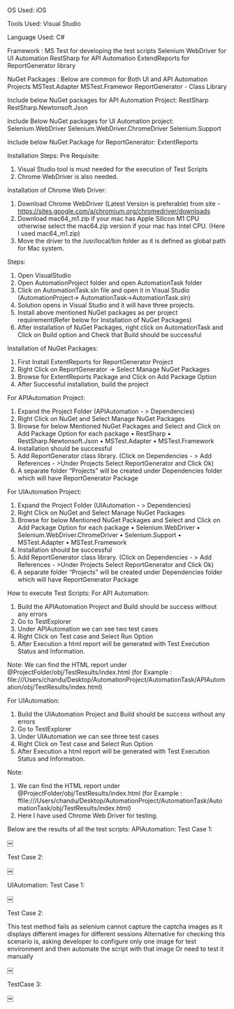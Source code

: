 
OS Used:
iOS

Tools Used:
Visual Studio

Language Used: C#

Framework : 
MS Test for developing the test scripts
Selenium WebDriver for UI Automation 
RestSharp for API Automation
ExtendReports for ReportGenerator library

NuGet Packages :
Below are common for Both UI and API Automation Projects
MSTest.Adapter
MSTest.Framewor
ReportGenerator - Class Library

Include below NuGet packages for API Automation Project:
RestSharp
RestSharp.Newtonsoft.Json

Include Below NuGet packages for UI Automation project:
Selenium.WebDriver
Selenium.WebDriver.ChromeDriver
Selenium.Support

Include below NuGet Package for ReportGenerator:
ExtentReports

Installation Steps:
Pre Requisite:
1. Visual Studio tool is must needed for the execution of Test Scripts
2. Chrome WebDriver is also needed.

Installation of Chrome Web Driver:
1. Download Chrome WebDriver (Latest Version is preferable) from site - https://sites.google.com/a/chromium.org/chromedriver/downloads
2. Download mac64_m1.zip if your mac has Apple Silicon M1 CPU otherwise select the mac64.zip version if your mac has Intel CPU. (Here I used mac64_m1.zip) 
3. Move the driver to the /usr/local/bin folder as it is defined as global path for Mac system.

Steps:
1. Open VisualStudio 
2. Open AutomationProject folder and open AutomationTask folder
3. Click on AutomationTask.sln file and open it in Visual Studio (AutomationProject-> AutomationTask->AutomationTask.sln)
4. Solution opens in Visual Studio and it will have three projects.
5. Install above mentioned NuGet packages as per project requirement(Refer below for Installation of NuGet Packages)
5. After installation of NuGet Packages, right click on AutomationTask and Click on Build option and Check that Build should be successful

Installation of NuGet Packages:
1. First Install ExtentReports for ReportGenerator Project
2. Right Click on ReportGenerator -> Select Manage NuGet Packages 
3. Browse for ExtentReports Package and Click on Add Package Option
4. After Successful installation, build the project

For APIAutomation Project: 
1. Expand the Project Folder (APIAutomation - > Dependencies)
2. Right Click on NuGet and Select Manage NuGet Packages
3. Browse for below Mentioned NuGet Packages and Select and Click on Add Package Option for each package
	•	RestSharp
	•	RestSharp.Newtonsoft.Json
	•	MSTest.Adapter
	•	MSTest.Framework
4. Installation should be successful
5. Add ReportGenerator class library. (Click on Dependencies - > Add References - >Under Projects Select ReportGenerator and Click Ok) 
6. A separate folder “Projects” will be created under Dependencies folder which will have ReportGenerator Package

For UIAutomation Project: 
1. Expand the Project Folder (UIAutomation - > Dependencies)
2. Right Click on NuGet and Select Manage NuGet Packages
3. Browse for below Mentioned NuGet Packages and Select and Click on Add Package Option for each package
	•	Selenium.WebDriver
	•	Selenium.WebDriver.ChromeDriver
	•	Selenium.Support
	•	MSTest.Adapter
	•	MSTest.Framework
4. Installation should be successful
5. Add ReportGenerator class library. (Click on Dependencies - > Add References - >Under Projects Select ReportGenerator and Click Ok) 
6. A separate folder “Projects” will be created under Dependencies folder which will have ReportGenerator Package

How to execute Test Scripts:
For API Automation:
1. Build the APIAutomation Project and Build should be success without any errors
2. Go to TestExplorer 
3. Under APIAutomation we can see two test cases
4. Right Click on Test case and Select Run Option
5. After Execution a html report will be generated with Test Execution Status and Information.

Note: We can find the HTML report under @ProjectFolder/obj/TestResults/index.html (for Example : file:///Users/chandu/Desktop/AutomationProject/AutomationTask/APIAutomation/obj/TestResults/index.html)

For UIAutomation:
1. Build the UIAutomation Project and Build should be success without any errors
2. Go to TestExplorer 
3. Under UIAutomation we can see three test cases
4. Right Click on Test case and Select Run Option
5. After Execution a html report will be generated with Test Execution Status and Information.

Note: 
1. We can find the HTML report under @ProjectFolder/obj/TestResults/index.html (for Example : ffile:///Users/chandu/Desktop/AutomationProject/AutomationTask/AutomationTask/obj/TestResults/index.html)
2. Here I have used Chrome Web Driver for testing.

Below are the results of all the test scripts:
APIAutomation:
Test Case 1:

￼

Test Case 2:

￼

UIAutomation:
 Test Case 1:

￼

Test Case 2:

This test method fails as selenium cannot capture the captcha images as it displays different images for different sessions
Alternative for checking this scenario is, asking developer to configure only one image for test environment and then automate the script with that image
Or need to test it manually

￼


TestCase 3:

￼








